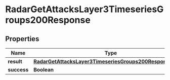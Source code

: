 

# RadarGetAttacksLayer3TimeseriesGroups200Response


## Properties

| Name | Type | Description | Notes |
|------------ | ------------- | ------------- | -------------|
|**result** | [**RadarGetAttacksLayer3TimeseriesGroups200ResponseResult**](RadarGetAttacksLayer3TimeseriesGroups200ResponseResult.md) |  |  |
|**success** | **Boolean** |  |  |



